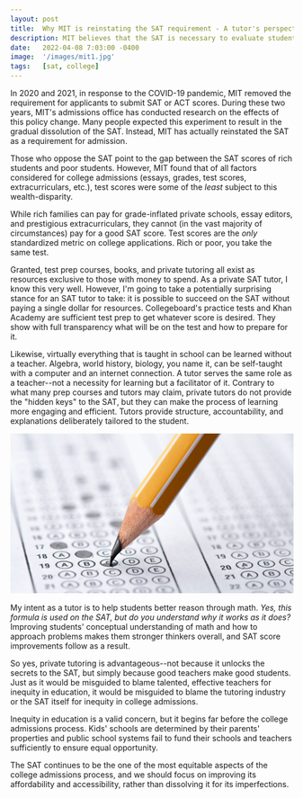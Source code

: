 ```yaml
---
layout: post
title:  Why MIT is reinstating the SAT requirement - A tutor's perspective
description: MIT believes that the SAT is necessary to evaluate students' credentials, though many people disagree. In this article, I share my thoughts on standardized testing as an SAT tutor.
date:   2022-04-08 7:03:00 -0400
image:  '/images/mit1.jpg'
tags:   [sat, college]
---
```


In 2020 and 2021, in response to the COVID-19 pandemic, MIT removed the requirement for applicants to submit SAT or ACT scores. During these two years, MIT's admissions office has conducted research on the effects of this policy change. Many people expected this experiment to result in the gradual dissolution of the SAT. Instead, MIT has actually reinstated the SAT as a requirement for admission.

Those who oppose the SAT point to the gap between the SAT scores of rich students and poor students. However, MIT found that of all factors considered for college admissions (essays, grades, test scores, extracurriculars, etc.), test scores were some of the *least* subject to this wealth-disparity.

While rich families can pay for grade-inflated private schools, essay editors, and prestigious extracurriculars, they cannot (in the vast majority of circumstances) pay for a good SAT score. Test scores are the *only* standardized metric on college applications. Rich or poor, you take the same test.

Granted, test prep courses, books, and private tutoring all exist as resources exclusive to those with money to spend. As a private SAT tutor, I know this very well. However, I'm going to take a potentially surprising stance for an SAT tutor to take: it is possible to succeed on the SAT without paying a single dollar for resources. Collegeboard's practice tests and Khan Academy are sufficient test prep to get whatever score is desired. They show with full transparency what will be on the test and how to prepare for it.

Likewise, virtually everything that is taught in school can be learned without a teacher. Algebra, world history, biology, you name it, can be self-taught with a computer and an internet connection. A tutor serves the same role as a teacher--not a necessity for learning but a facilitator of it. Contrary to what many prep courses and tutors may claim, private tutors do not provide the "hidden keys" to the SAT, but they can make the process of learning more engaging and efficient. Tutors provide structure, accountability, and explanations deliberately tailored to the student.

<!-- This is the easiest way to add an image without any special formatting 
    (the purple text is an arbitrary name)
    Also, if you want the image to be wide, add #wide after .png
    -->
![Standardized Test](/images/mit2.png)

My intent as a tutor is to help students better reason through math. *Yes, this formula is used on the SAT, but do you understand why it works as it does?* Improving students' conceptual understanding of math and how to approach problems makes them stronger thinkers overall, and SAT score improvements follow as a result. 

So yes, private tutoring is advantageous--not because it unlocks the secrets to the SAT, but simply because good teachers make good students. Just as it would be misguided to blame talented, effective teachers for inequity in education, it would be misguided to blame the tutoring industry or the SAT itself for inequity in college admissions. 

Inequity in education is a valid concern, but it begins far before the college admissions process. Kids' schools are determined by their parents' properties and public school systems fail to fund their schools and teachers sufficiently to ensure equal opportunity.

The SAT continues to be the one of the most equitable aspects of the college admissions process, and we should focus on improving its affordability and accessibility, rather than dissolving it for its imperfections. 

<!-- 
Alternative method of having images:
<div class="gallery-box">
  <div class="gallery">
    <img src="/images/02-1.jpg" loading="lazy" alt="House">
  </div>
  <em>Photo by <a href="https://unsplash.com/photos/-Gj-4Ou9erI" target="_blank">Tyler Nix</a> on <a href="https://unsplash.com/" target="_blank">Unsplash</a></em>
</div>
-->